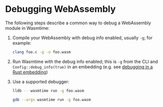 # Debugging WebAssembly

The following steps describe a common way to debug a WebAssembly module in
Wasmtime:

1. Compile your WebAssembly with debug info enabled, usually `-g`; for
   example: 

    ```sh
    clang foo.c -g -o foo.wasm
    ```

2. Run Wasmtime with the debug info enabled; this is `-g` from the CLI and
   `Config::debug_info(true)` in an embedding (e.g. see [debugging in a Rust
   embedding](./examples-rust-debugging.md))

3. Use a supported debugger:

    ```sh
    lldb -- wasmtime run -g foo.wasm
    ```
    ```sh
    gdb --args wasmtime run -g foo.wasm
    ```
